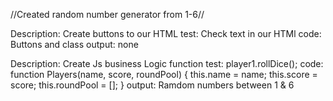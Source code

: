 

//Created random number generator from 1-6//

Description: Create buttons to our HTML
test: Check text in our HTMl
code: Buttons and class 
output: none

Description: Create Js business Logic function
test: player1.rollDice();
code: function Players(name, score, roundPool) {
    this.name = name;
    this.score = score;
    this.roundPool = [];
}
output: Ramdom numbers between 1 & 6